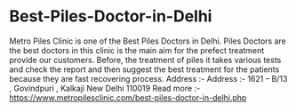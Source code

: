 # Best-Piles-Doctor-in-Delhi
Metro Piles Clinic is one of the Best Piles Doctors in Delhi. Piles Doctors are the best doctors in this clinic is the main aim for the prefect treatment provide our customers. Before, the treatment of piles it takes various tests and check the report and then suggest the best treatment for the patients because they are fast recovering process.   Address :- Address :- 1621 – B/13 , Govindpuri , Kalkaji New Delhi 110019  Read more :- https://www.metropilesclinic.com/best-piles-doctor-in-delhi.php
